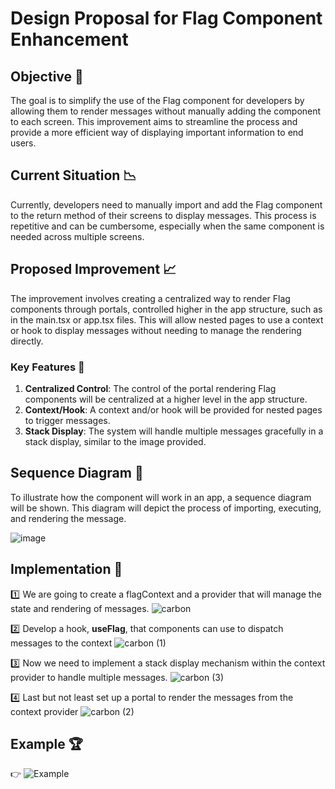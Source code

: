 # Design Proposal for Flag Component Enhancement

## Objective :dart:

The goal is to simplify the use of the Flag component for developers by allowing them to render messages without manually adding the component to each screen. This improvement aims to streamline the process and provide a more efficient way of displaying important information to end users.

## Current Situation :chart_with_downwards_trend:

Currently, developers need to manually import and add the Flag component to the return method of their screens to display messages. This process is repetitive and can be cumbersome, especially when the same component is needed across multiple screens.

## Proposed Improvement :chart_with_upwards_trend:

The improvement involves creating a centralized way to render Flag components through portals, controlled higher in the app structure, such as in the main.tsx or app.tsx files. This will allow nested pages to use a context or hook to display messages without needing to manage the rendering directly.

### Key Features :key:

1. **Centralized Control**: The control of the portal rendering Flag components will be centralized at a higher level in the app structure.
2. **Context/Hook**: A context and/or hook will be provided for nested pages to trigger messages.
3. **Stack Display**: The system will handle multiple messages gracefully in a stack display, similar to the image provided.

## Sequence Diagram :triangular_ruler:

To illustrate how the component will work in an app, a sequence diagram will be shown. This diagram will depict the process of importing, executing, and rendering the message.

![image](https://github.com/selsa-inube/design-system-web/assets/45011420/50ee5cea-318e-43a6-93d2-5b863a9824fe)

## Implementation :nut_and_bolt:
:one: We are going to create a flagContext and a provider that will manage the state and rendering of messages.
![carbon](https://github.com/selsa-inube/design-system-web/assets/45011420/1862208d-4ff7-4e42-bc7b-22ee7de9c969)

:two: Develop a hook, **useFlag**, that components can use to dispatch messages to the context
![carbon (1)](https://github.com/selsa-inube/design-system-web/assets/45011420/1953a04c-8ea7-4810-b166-8b7a74a83e39)

:three: Now we need to implement a stack display mechanism within the context provider to handle multiple messages.
![carbon (3)](https://github.com/selsa-inube/design-system-web/assets/45011420/7a378eee-08d2-402b-b740-1b47a33a8767)

:four: Last but not least set up a portal to render the messages from the context provider
![carbon (2)](https://github.com/selsa-inube/design-system-web/assets/45011420/82feaef8-0a9a-4cd5-ae76-ae1a65c82b5a)

## Example :trophy:
:point_right: ![Example]([https://github.com/selsa-inube/design-system-web/assets/45011420/82feaef8-0a9a-4cd5-ae76-ae1a65c82b5a](https://codesandbox.io/p/sandbox/20240705-flag-component-enhancement-yd5gwy?layout=%257B%2522sidebarPanel%2522%253A%2522EXPLORER%2522%252C%2522rootPanelGroup%2522%253A%257B%2522direction%2522%253A%2522horizontal%2522%252C%2522contentType%2522%253A%2522UNKNOWN%2522%252C%2522type%2522%253A%2522PANEL_GROUP%2522%252C%2522id%2522%253A%2522ROOT_LAYOUT%2522%252C%2522panels%2522%253A%255B%257B%2522type%2522%253A%2522PANEL_GROUP%2522%252C%2522contentType%2522%253A%2522UNKNOWN%2522%252C%2522direction%2522%253A%2522vertical%2522%252C%2522id%2522%253A%2522cly9551fu00062v6ki3q7ue55%2522%252C%2522sizes%2522%253A%255B100%255D%252C%2522panels%2522%253A%255B%257B%2522type%2522%253A%2522PANEL_GROUP%2522%252C%2522contentType%2522%253A%2522EDITOR%2522%252C%2522direction%2522%253A%2522horizontal%2522%252C%2522id%2522%253A%2522EDITOR%2522%252C%2522panels%2522%253A%255B%257B%2522type%2522%253A%2522PANEL%2522%252C%2522contentType%2522%253A%2522EDITOR%2522%252C%2522id%2522%253A%2522cly9551ft00022v6kekj2g4sm%2522%257D%255D%257D%252C%257B%2522type%2522%253A%2522PANEL_GROUP%2522%252C%2522contentType%2522%253A%2522SHELLS%2522%252C%2522direction%2522%253A%2522horizontal%2522%252C%2522id%2522%253A%2522SHELLS%2522%252C%2522panels%2522%253A%255B%257B%2522type%2522%253A%2522PANEL%2522%252C%2522contentType%2522%253A%2522SHELLS%2522%252C%2522id%2522%253A%2522cly9551ft00032v6ki1tlfk3f%2522%257D%255D%252C%2522sizes%2522%253A%255B100%255D%257D%255D%257D%252C%257B%2522type%2522%253A%2522PANEL_GROUP%2522%252C%2522contentType%2522%253A%2522DEVTOOLS%2522%252C%2522direction%2522%253A%2522vertical%2522%252C%2522id%2522%253A%2522DEVTOOLS%2522%252C%2522panels%2522%253A%255B%257B%2522type%2522%253A%2522PANEL%2522%252C%2522contentType%2522%253A%2522DEVTOOLS%2522%252C%2522id%2522%253A%2522cly9551fu00052v6kdl8ow0hy%2522%257D%255D%252C%2522sizes%2522%253A%255B100%255D%257D%255D%252C%2522sizes%2522%253A%255B50%252C50%255D%257D%252C%2522tabbedPanels%2522%253A%257B%2522cly9551ft00022v6kekj2g4sm%2522%253A%257B%2522tabs%2522%253A%255B%257B%2522id%2522%253A%2522cly9551ft00012v6kxhxpefvy%2522%252C%2522mode%2522%253A%2522permanent%2522%252C%2522type%2522%253A%2522FILE%2522%252C%2522filepath%2522%253A%2522%252Fsrc%252Findex.tsx%2522%252C%2522state%2522%253A%2522IDLE%2522%257D%252C%257B%2522id%2522%253A%2522cly95nwua00022v6k6uoj2d9e%2522%252C%2522mode%2522%253A%2522permanent%2522%252C%2522type%2522%253A%2522FILE%2522%252C%2522initialSelections%2522%253A%255B%257B%2522startLineNumber%2522%253A15%252C%2522startColumn%2522%253A26%252C%2522endLineNumber%2522%253A15%252C%2522endColumn%2522%253A26%257D%255D%252C%2522filepath%2522%253A%2522%252Fsrc%252FApp.tsx%2522%252C%2522state%2522%253A%2522IDLE%2522%257D%252C%257B%2522id%2522%253A%2522cly981ohg00022v6k271wx81x%2522%252C%2522mode%2522%253A%2522permanent%2522%252C%2522type%2522%253A%2522FILE%2522%252C%2522initialSelections%2522%253A%255B%257B%2522startLineNumber%2522%253A4%252C%2522startColumn%2522%253A28%252C%2522endLineNumber%2522%253A4%252C%2522endColumn%2522%253A28%257D%255D%252C%2522filepath%2522%253A%2522%252Fsrc%252Fcontext%252FFlagContext.tsx%2522%252C%2522state%2522%253A%2522IDLE%2522%257D%255D%252C%2522id%2522%253A%2522cly9551ft00022v6kekj2g4sm%2522%252C%2522activeTabId%2522%253A%2522cly95nwua00022v6k6uoj2d9e%2522%257D%252C%2522cly9551fu00052v6kdl8ow0hy%2522%253A%257B%2522id%2522%253A%2522cly9551fu00052v6kdl8ow0hy%2522%252C%2522activeTabId%2522%253A%2522cly9888pd00392v6k6ld08eiu%2522%252C%2522tabs%2522%253A%255B%257B%2522id%2522%253A%2522cly9551ft00042v6kokqx56d5%2522%252C%2522mode%2522%253A%2522permanent%2522%252C%2522type%2522%253A%2522UNASSIGNED_PORT%2522%252C%2522port%2522%253A0%252C%2522path%2522%253A%2522%252F%2522%257D%252C%257B%2522type%2522%253A%2522DOCS%2522%252C%2522path%2522%253A%2522%252Feditors%252Fweb%252Fvscode-web%2522%252C%2522id%2522%253A%2522cly985ui0000a2v6kfbt35h2u%2522%252C%2522mode%2522%253A%2522permanent%2522%257D%252C%257B%2522type%2522%253A%2522UNASSIGNED_PORT%2522%252C%2522port%2522%253A0%252C%2522id%2522%253A%2522cly9866s000142v6knyaz2j2y%2522%252C%2522mode%2522%253A%2522permanent%2522%257D%252C%257B%2522type%2522%253A%2522UNASSIGNED_PORT%2522%252C%2522port%2522%253A0%252C%2522id%2522%253A%2522cly9888pd00392v6k6ld08eiu%2522%252C%2522mode%2522%253A%2522permanent%2522%257D%255D%257D%252C%2522cly9551ft00032v6ki1tlfk3f%2522%253A%257B%2522tabs%2522%253A%255B%255D%252C%2522id%2522%253A%2522cly9551ft00032v6ki1tlfk3f%2522%257D%257D%252C%2522showDevtools%2522%253Atrue%252C%2522showShells%2522%253Afalse%252C%2522showSidebar%2522%253Atrue%252C%2522sidebarPanelSize%2522%253A15%257D))
